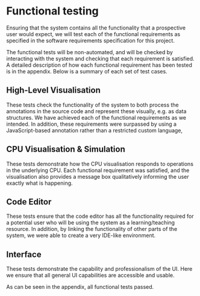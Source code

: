 # Functional testing #

Ensuring that the system contains all the functionality that a prospective user would expect, we will test each of the functional requirements as specified in the software requirements specification for this project.

The functional tests will be non-automated, and will be checked by interacting with the system and checking that each requirement is satisfied. A detailed description of how each functional requirement has been tested is in the appendix. Below is a summary of each set of test cases.

## High-Level Visualisation ##
These tests check the functionality of the system to both process the annotations in the source code and represent these visually, e.g. as data structures. We have achieved each of the functional requirements as we intended. In addition, these requirements were surpassed by using a JavaScript-based annotation rather than a restricted custom language,

## CPU Visualisation & Simulation ##
These tests demonstrate how the CPU visualisation responds to operations in the underlying CPU. Each functional requirement was satisfied, and the visualisation also provides a message box qualitatively informing the user exactly what is happening.

## Code Editor ##
These tests ensure that the code editor has all the functionality required for a potential user who will be using the system as a learning/teaching resource. In addition, by linking the functionality of other parts of the system, we were able to create a very IDE-like environment.

## Interface ##
These tests demonstrate the capability and professionalism of the UI. Here we ensure that all general UI capabilities are accessible and usable.

As can be seen in the appendix, all functional tests passed.
